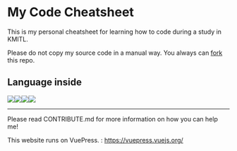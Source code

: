 # My Code Cheatsheet
This is my personal cheatsheet for learning how to code during a study in KMITL.

Please do not copy my source code in a manual way. You always can [fork]() this repo.

## Language inside
![](https://www.python.org/static/community_logos/python-logo-master-v3-TM.png)![](https://caktus-website-production-2015.s3.amazonaws.com/media/blog-images/django-logo.gif)![](https://upload.wikimedia.org/wikipedia/en/thumb/6/62/MySQL.svg/440px-MySQL.svg.png)![](https://www.fullstackpython.com/img/logos/markdown.png)

---
Please read CONTRIBUTE.md for more information on how you can help me!


This website runs on VuePress. : https://vuepress.vuejs.org/

